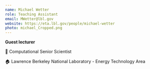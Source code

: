```yaml
---
name: Michael Wetter
role: Teaching Assistant
email: MWetter@lbl.gov
website: https://eta.lbl.gov/people/michael-wetter
photo: michael_Cropped.png
---
```


<strong>Guest lecturer</strong>

💼 Computational Senior Scientist 

🏠 Lawrence Berkeley National Laboratory - Energy Technology Area

